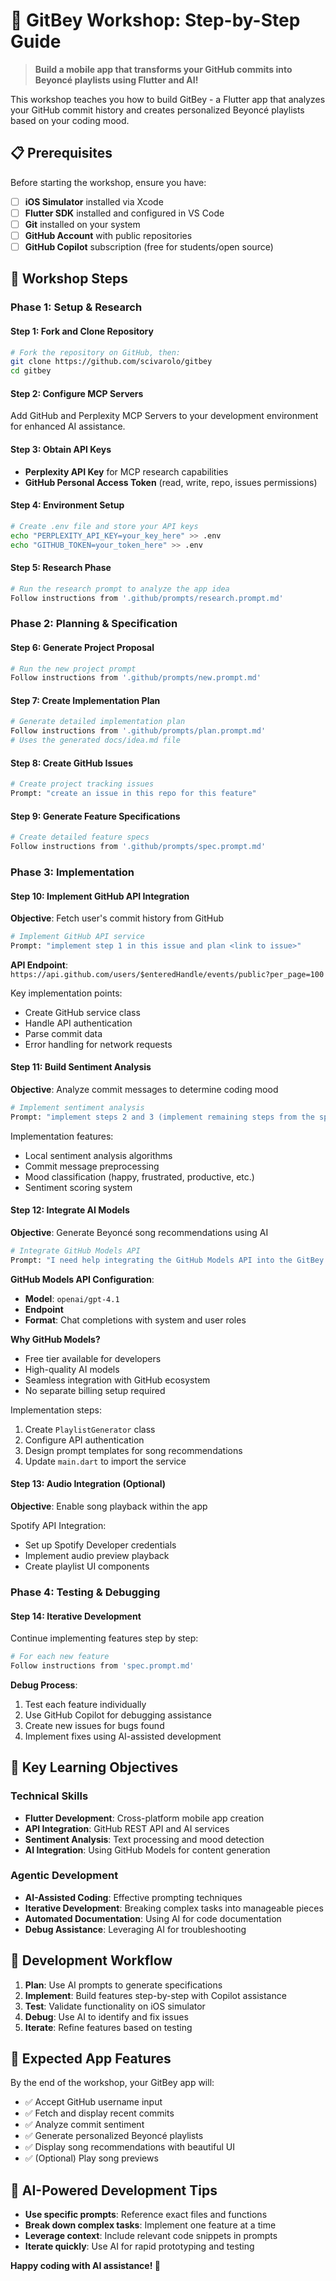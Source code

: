 # 🎵 GitBey Workshop: Step-by-Step Guide

> **Build a mobile app that transforms your GitHub commits into Beyoncé playlists using Flutter and AI!**

This workshop teaches you how to build GitBey - a Flutter app that analyzes your GitHub commit history and creates personalized Beyoncé playlists based on your coding mood.

## 📋 Prerequisites

Before starting the workshop, ensure you have:

- [ ] **iOS Simulator** installed via Xcode
- [ ] **Flutter SDK** installed and configured in VS Code
- [ ] **Git** installed on your system
- [ ] **GitHub Account** with public repositories
- [ ] **GitHub Copilot** subscription (free for students/open source)

## 🚀 Workshop Steps

### Phase 1: Setup & Research

#### Step 1: Fork and Clone Repository
```bash
# Fork the repository on GitHub, then:
git clone https://github.com/scivarolo/gitbey
cd gitbey
```

#### Step 2: Configure MCP Servers
Add GitHub and Perplexity MCP Servers to your development environment for enhanced AI assistance.

#### Step 3: Obtain API Keys
- **Perplexity API Key** for MCP research capabilities
- **GitHub Personal Access Token** (read, write, repo, issues permissions)

#### Step 4: Environment Setup
```bash
# Create .env file and store your API keys
echo "PERPLEXITY_API_KEY=your_key_here" >> .env
echo "GITHUB_TOKEN=your_token_here" >> .env
```

#### Step 5: Research Phase
```bash
# Run the research prompt to analyze the app idea
Follow instructions from '.github/prompts/research.prompt.md'
```

### Phase 2: Planning & Specification

#### Step 6: Generate Project Proposal
```bash
# Run the new project prompt
Follow instructions from '.github/prompts/new.prompt.md'
```

#### Step 7: Create Implementation Plan
```bash
# Generate detailed implementation plan
Follow instructions from '.github/prompts/plan.prompt.md'
# Uses the generated docs/idea.md file
```

#### Step 8: Create GitHub Issues
```bash
# Create project tracking issues
Prompt: "create an issue in this repo for this feature"
```

#### Step 9: Generate Feature Specifications
```bash
# Create detailed feature specs
Follow instructions from '.github/prompts/spec.prompt.md'
```

### Phase 3: Implementation

#### Step 10: Implement GitHub API Integration
**Objective**: Fetch user's commit history from GitHub

```bash
# Implement GitHub API service
Prompt: "implement step 1 in this issue and plan <link to issue>"
```

**API Endpoint**: `https://api.github.com/users/$enteredHandle/events/public?per_page=100`

Key implementation points:
- Create GitHub service class
- Handle API authentication
- Parse commit data
- Error handling for network requests

#### Step 11: Build Sentiment Analysis
**Objective**: Analyze commit messages to determine coding mood

```bash
# Implement sentiment analysis
Prompt: "implement steps 2 and 3 (implement remaining steps from the spec)"
```

Implementation features:
- Local sentiment analysis algorithms
- Commit message preprocessing
- Mood classification (happy, frustrated, productive, etc.)
- Sentiment scoring system

#### Step 12: Integrate AI Models
**Objective**: Generate Beyoncé song recommendations using AI

```bash
# Integrate GitHub Models API
Prompt: "I need help integrating the GitHub Models API into the GitBey Flutter app to generate personalized Beyoncé song playlists based on GitHub commit sentiment analysis"
```

**GitHub Models API Configuration**:
- **Model**: `openai/gpt-4.1`
- **Endpoint**
- **Format**: Chat completions with system and user roles

**Why GitHub Models?**
- Free tier available for developers
- High-quality AI models
- Seamless integration with GitHub ecosystem
- No separate billing setup required

Implementation steps:
1. Create `PlaylistGenerator` class
2. Configure API authentication
3. Design prompt templates for song recommendations
4. Update `main.dart` to import the service

#### Step 13: Audio Integration (Optional)
**Objective**: Enable song playback within the app

Spotify API Integration:
- Set up Spotify Developer credentials
- Implement audio preview playback
- Create playlist UI components

### Phase 4: Testing & Debugging

#### Step 14: Iterative Development
Continue implementing features step by step:

```bash
# For each new feature
Follow instructions from 'spec.prompt.md'
```

**Debug Process**:
1. Test each feature individually
2. Use GitHub Copilot for debugging assistance
3. Create new issues for bugs found
4. Implement fixes using AI-assisted development

## 🎯 Key Learning Objectives

### Technical Skills
- **Flutter Development**: Cross-platform mobile app creation
- **API Integration**: GitHub REST API and AI services
- **Sentiment Analysis**: Text processing and mood detection
- **AI Integration**: Using GitHub Models for content generation

### Agentic Development
- **AI-Assisted Coding**: Effective prompting techniques
- **Iterative Development**: Breaking complex tasks into manageable pieces
- **Automated Documentation**: Using AI for code documentation
- **Debug Assistance**: Leveraging AI for troubleshooting

## 🔧 Development Workflow

1. **Plan**: Use AI prompts to generate specifications
2. **Implement**: Build features step-by-step with Copilot assistance
3. **Test**: Validate functionality on iOS simulator
4. **Debug**: Use AI to identify and fix issues
5. **Iterate**: Refine features based on testing

## 📱 Expected App Features

By the end of the workshop, your GitBey app will:
- ✅ Accept GitHub username input
- ✅ Fetch and display recent commits
- ✅ Analyze commit sentiment
- ✅ Generate personalized Beyoncé playlists
- ✅ Display song recommendations with beautiful UI
- ✅ (Optional) Play song previews

## 🤖 AI-Powered Development Tips

- **Use specific prompts**: Reference exact files and functions
- **Break down complex tasks**: Implement one feature at a time
- **Leverage context**: Include relevant code snippets in prompts
- **Iterate quickly**: Use AI for rapid prototyping and testing


**Happy coding with AI assistance! 🚀**
